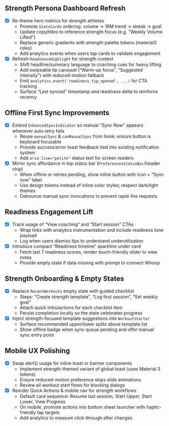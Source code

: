 ## Strength Persona Dashboard Refresh
- [x] Re-theme hero metrics for strength athletes  
  - Promote `StatsCards` ordering: volume → 1RM trend → streak → goal  
  - Update copy/titles to reference strength focus (e.g. “Weekly Volume Lifted”)  
  - Replace generic gradients with strength palette tokens (material3 roles)  
  - Add analytics events when users tap cards to validate engagement
- [x] Refresh `ReadinessHighlight` for strength context  
  - Shift headline/summary language to coaching cues for heavy lifting  
  - Add swipeable tip carousel (“Warm-up focus”, “Suggested intensity”) with reduced-motion fallback  
  - Emit `analytics.event('readiness_tip_opened', ...)` for CTA tracking  
  - Surface “Last synced” timestamp and readiness delta to reinforce recency

## Offline First Sync Improvements
- [x] Extend `EnhancedSyncIndicator` so manual “Sync Now” appears whenever auto retry fails  
  - Reuse `manualSync` & `canManualSync` from hook; ensure button is keyboard focusable  
  - Provide success/error toast feedback tied into existing notification system  
  - Add `aria-live="polite"` status text for screen readers
- [x] Mirror sync affordance in top status bar (`PreferencesStatusBar`/header chip)  
  - When offline or retries pending, show inline button with icon + “Sync now” label  
  - Use design tokens instead of inline color styles; respect dark/light themes  
  - Debounce manual sync invocations to prevent rapid-fire requests

## Readiness Engagement Lift
- [x] Track usage of “View coaching” and “Start session” CTAs  
  - Wrap links with analytics instrumentation and include readiness tone payload  
  - Log when users dismiss tips to understand underutilization
- [x] Introduce compact “Readiness timeline” sparkline under card  
  - Fetch last 7 readiness scores, render touch-friendly slider to view notes  
  - Provide empty state if data missing with prompt to connect Whoop

## Strength Onboarding & Empty States
- [x] Replace `RecentWorkouts` empty state with guided checklist  
  - Steps: “Create strength template”, “Log first session”, “Set weekly goal”  
  - Attach quick links/actions for each checklist item  
  - Persist completion locally so the state celebrates progress
- [x] Inject strength-focused template suggestions into `WorkoutStarter`  
  - Surface recommended upper/lower splits above template list  
  - Show offline badge when sync queue pending and offer manual sync entry point

## Mobile UX Polishing
- [x] Swap alert() usage for inline toast or banner components  
  - Implement strength-themed variant of global toast (uses Material 3 tokens)  
  - Ensure reduced-motion preference skips slide animations  
  - Review all workout start flows for blocking dialogs
- [x] Reorder Quick Actions & mobile nav for strength workflows  
  - Default card sequence: Resume last session, Start Upper, Start Lower, View Progress  
  - On mobile, promote actions into bottom sheet launcher with haptic-friendly tap targets  
  - Add analytics to measure click-through after changes
